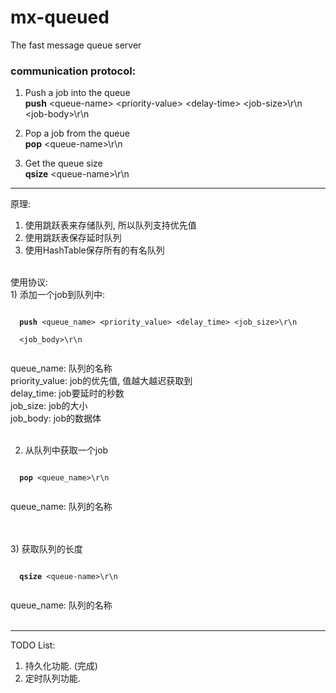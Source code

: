 mx-queued
=========

The fast message queue server

<h3>communication protocol:</h3>

1) Push a job into the queue<br />
<b>push</b> &lt;queue-name&gt; &lt;priority-value&gt; &lt;delay-time&gt; &lt;job-size&gt;\r\n<br />
&lt;job-body&gt;\r\n<br />

2) Pop a job from the queue<br />
<b>pop</b> &lt;queue-name&gt;\r\n<br />

3) Get the queue size<br />
<b>qsize</b> &lt;queue-name&gt;\r\n<br />

-------------------------------------------------

原理:<br />
1) 使用跳跃表来存储队列, 所以队列支持优先值<br />
2) 使用跳跃表保存延时队列<br />
3) 使用HashTable保存所有的有名队列<br />
<br />
使用协议:<br />
1) 添加一个job到队列中:<br />
<pre><code>
  <b>push</b> &lt;queue_name&gt; &lt;priority_value&gt; &lt;delay_time&gt; &lt;job_size&gt;\r\n<br />
  &lt;job_body&gt;\r\n<br />
</code></pre>
queue_name: 队列的名称<br />
priority_value: job的优先值, 值越大越迟获取到<br />
delay_time: job要延时的秒数<br />
job_size: job的大小<br />
job_body: job的数据体<br /><br />

2) 从队列中获取一个job<br />
<pre><code>
  <b>pop</b> &lt;queue_name&gt;\r\n<br />
</code></pre>
queue_name: 队列的名称<br /><br />

<br />
3) 获取队列的长度<br />
<pre><code>
  <b>qsize</b> &lt;queue-name&gt;\r\n<br />
</code></pre>
queue_name: 队列的名称<br /><br />

-------------------------------------------------
TODO List:

1) 持久化功能. (完成)
2) 定时队列功能.
